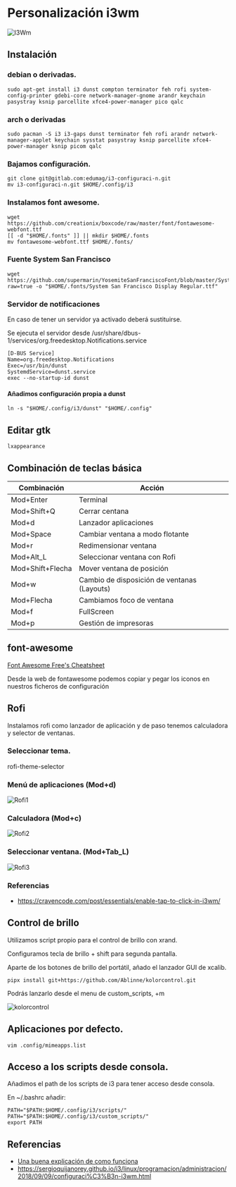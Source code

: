 # Personalización i3wm

![I3Wm](./img/Screenshot-01.png)

## Instalación

### debian o derivadas.

    sudo apt-get install i3 dunst compton terminator feh rofi system-config-printer gdebi-core network-manager-gnome arandr keychain pasystray ksnip parcellite xfce4-power-manager pico qalc

### arch o derivadas

    sudo pacman -S i3 i3-gaps dunst terminator feh rofi arandr network-manager-applet keychain sysstat pasystray ksnip parcellite xfce4-power-manager ksnip picom qalc

### Bajamos configuración.

    git clone git@gitlab.com:edumag/i3-configuraci-n.git
    mv i3-configuraci-n.git $HOME/.config/i3

### Instalamos font awesome.

    wget https://github.com/creationix/boxcode/raw/master/font/fontawesome-webfont.ttf
    [[ -d "$HOME/.fonts" ]] || mkdir $HOME/.fonts
    mv fontawesome-webfont.ttf $HOME/.fonts/

### Fuente System San Francisco

    wget https://github.com/supermarin/YosemiteSanFranciscoFont/blob/master/System%20San%20Francisco%20Display%20Regular.ttf?raw=true -o "$HOME/.fonts/System San Francisco Display Regular.ttf"

### Servidor de notificaciones

En caso de tener un servidor ya activado deberá sustituirse.

Se ejecuta el servidor desde /usr/share/dbus-1/services/org.freedesktop.Notifications.service

    [D-BUS Service]
    Name=org.freedesktop.Notifications
    Exec=/usr/bin/dunst
    SystemdService=dunst.service
    exec --no-startup-id dunst

#### Añadimos configuración propia a dunst

    ln -s "$HOME/.config/i3/dunst" "$HOME/.config"

## Editar gtk

```
lxappearance
```

## Combinación de teclas básica

| Combinación      | Acción                                      |
| ---------------- | ------------------------------------------- |
| Mod+Enter        | Terminal                                    |
| Mod+Shift+Q      | Cerrar centana                              |
| Mod+d            | Lanzador aplicaciones                       |
| Mod+Space        | Cambiar ventana a modo flotante             |
| Mod+r            | Redimensionar ventana                       |
| Mod+Alt_L        | Seleccionar ventana con Rofi                |
| Mod+Shift+Flecha | Mover ventana de posición                   |
| Mod+w            | Cambio de disposición de ventanas (Layouts) |
| Mod+Flecha       | Cambiamos foco de ventana                   |
| Mod+f            | FullScreen                                  |
| Mod+p            | Gestión de impresoras                       |

## font-awesome

[Font Awesome Free's Cheatsheet](https://fontawesome.com/cheatsheet?from=io)

Desde la web de fontawesome podemos copiar y pegar los iconos en nuestros
ficheros de configuración

## Rofi

Instalamos rofi como lanzador de aplicación
y de paso tenemos calculadora y selector de
ventanas.

### Seleccionar tema.

rofi-theme-selector

### Menú de aplicaciones (Mod+d)

![Rofi1](./img/i3wm-02.png)

### Calculadora (Mod+c)

![Rofi2](./img/i3wm-03.png)

### Seleccionar ventana. (Mod+Tab_L)

![Rofi3](./img/i3wm-04.png)

### Referencias

- https://cravencode.com/post/essentials/enable-tap-to-click-in-i3wm/

## Control de brillo

Utilizamos script propio para el control de brillo con xrand.

Configuramos tecla de brillo + shift para segunda pantalla.

Aparte de los botones de brillo del portátil, añado el lanzador GUI de xcalib.

```
pipx install git+https://github.com/Ablinne/kolorcontrol.git
```

Podrás lanzarlo desde el menu de custom_scripts, <MOD>+m

![kolorcontrol](./img/kocolorcontrol.png)


## Aplicaciones por defecto.

```
vim .config/mimeapps.list
```

## Acceso a los scripts desde consola.

Añadimos el path de los scripts de i3 para tener acceso desde consola.

En ~/.bashrc añadir:

```
PATH="$PATH:$HOME/.config/i3/scripts/"
PATH="$PATH:$HOME/.config/i3/custom_scripts/"
export PATH
```

## Referencias

- [Una buena explicación de como funciona](https://github.com/bookercodes/dotfiles.git)
- https://sergioquijanorey.github.io/i3/linux/programacion/administracion/2018/09/09/configuraci%C3%B3n-i3wm.html

